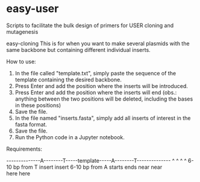 # easy-user
 Scripts to facilitate the bulk design of primers for USER cloning and mutagenesis

easy-cloning
This is for when you want to make several plasmids with the same backbone but containing different individual inserts.

How to use:
1. In the file called "template.txt", simply paste the sequence of the template containing the desired backbone.
2. Press Enter and add the position where the inserts will be introduced.
3. Press Enter and add the position where the inserts will end (obs.: anything between the two positions will be deleted, including the bases in these positions)
4. Save the file.
5. In the file named "inserts.fasta", simply add all inserts of interest in the fasta format.
6. Save the file.
7. Run the Python code in a Jupyter notebook.

Requirements:

--------------A--------T-----template-----A--------T--------------
              ^         ^                ^         ^
 6-10 bp from T      insert            insert      6-10 bp from A
                     starts            ends
                     near              near                  
                     here              here
